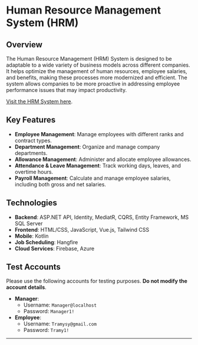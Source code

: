 # Human Resource Management System (HRM)

## Overview

The Human Resource Management (HRM) System is designed to be adaptable to a wide variety of business models across different companies. It helps optimize the management of human resources, employee salaries, and benefits, making these processes more modernized and efficient. The system allows companies to be more proactive in addressing employee performance issues that may impact productivity.

[Visit the HRM System here](https://techgeniushrm.netlify.app/).

## Key Features

- **Employee Management**: Manage employees with different ranks and contract types.
- **Department Management**: Organize and manage company departments.
- **Allowance Management**: Administer and allocate employee allowances.
- **Attendance & Leave Management**: Track working days, leaves, and overtime hours.
- **Payroll Management**: Calculate and manage employee salaries, including both gross and net salaries.

## Technologies

- **Backend**: ASP.NET API, Identity, MediatR, CQRS, Entity Framework, MS SQL Server
- **Frontend**: HTML/CSS, JavaScript, Vue.js, Tailwind CSS
- **Mobile**: Kotlin
- **Job Scheduling**: Hangfire
- **Cloud Services**: Firebase, Azure

## Test Accounts

Please use the following accounts for testing purposes. **Do not modify the account details**.

- **Manager**:
  - Username: `Manager@localhost`
  - Password: `Manager1!`
- **Employee**:
  - Username: `Tramysy@gmail.com`
  - Password: `Tramy1!`

---
